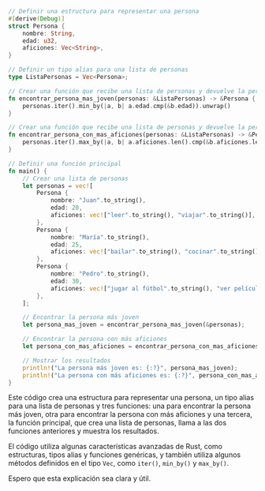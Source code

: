 ```rust
// Definir una estructura para representar una persona
#[derive(Debug)]
struct Persona {
    nombre: String,
    edad: u32,
    aficiones: Vec<String>,
}

// Definir un tipo alias para una lista de personas
type ListaPersonas = Vec<Persona>;

// Crear una función que recibe una lista de personas y devuelve la persona más joven
fn encontrar_persona_mas_joven(personas: &ListaPersonas) -> &Persona {
    personas.iter().min_by(|a, b| a.edad.cmp(&b.edad)).unwrap()
}

// Crear una función que recibe una lista de personas y devuelve la persona con más aficiones
fn encontrar_persona_con_mas_aficiones(personas: &ListaPersonas) -> &Persona {
    personas.iter().max_by(|a, b| a.aficiones.len().cmp(&b.aficiones.len())).unwrap()
}

// Definir una función principal
fn main() {
    // Crear una lista de personas
    let personas = vec![
        Persona {
            nombre: "Juan".to_string(),
            edad: 20,
            aficiones: vec!["leer".to_string(), "viajar".to_string()],
        },
        Persona {
            nombre: "María".to_string(),
            edad: 25,
            aficiones: vec!["bailar".to_string(), "cocinar".to_string()],
        },
        Persona {
            nombre: "Pedro".to_string(),
            edad: 30,
            aficiones: vec!["jugar al fútbol".to_string(), "ver películas".to_string()],
        },
    ];

    // Encontrar la persona más joven
    let persona_mas_joven = encontrar_persona_mas_joven(&personas);

    // Encontrar la persona con más aficiones
    let persona_con_mas_aficiones = encontrar_persona_con_mas_aficiones(&personas);

    // Mostrar los resultados
    println!("La persona más joven es: {:?}", persona_mas_joven);
    println!("La persona con más aficiones es: {:?}", persona_con_mas_aficiones);
}
```

Este código crea una estructura para representar una persona, un tipo alias para una lista de personas y tres funciones: una para encontrar la persona más joven, otra para encontrar la persona con más aficiones y una tercera, la función principal, que crea una lista de personas, llama a las dos funciones anteriores y muestra los resultados.

El código utiliza algunas características avanzadas de Rust, como estructuras, tipos alias y funciones genéricas, y también utiliza algunos métodos definidos en el tipo `Vec`, como `iter()`, `min_by()` y `max_by()`.

Espero que esta explicación sea clara y útil.